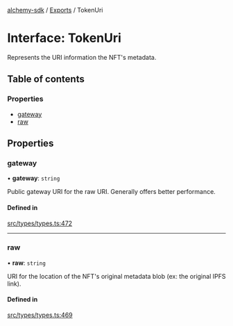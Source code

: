 [alchemy-sdk](../README.md) / [Exports](../modules.md) / TokenUri

# Interface: TokenUri

Represents the URI information the NFT's metadata.

## Table of contents

### Properties

- [gateway](TokenUri.md#gateway)
- [raw](TokenUri.md#raw)

## Properties

### gateway

• **gateway**: `string`

Public gateway URI for the raw URI. Generally offers better performance.

#### Defined in

[src/types/types.ts:472](https://github.com/alchemyplatform/alchemy-sdk-js/blob/bed7d71/src/types/types.ts#L472)

___

### raw

• **raw**: `string`

URI for the location of the NFT's original metadata blob (ex: the original
IPFS link).

#### Defined in

[src/types/types.ts:469](https://github.com/alchemyplatform/alchemy-sdk-js/blob/bed7d71/src/types/types.ts#L469)
